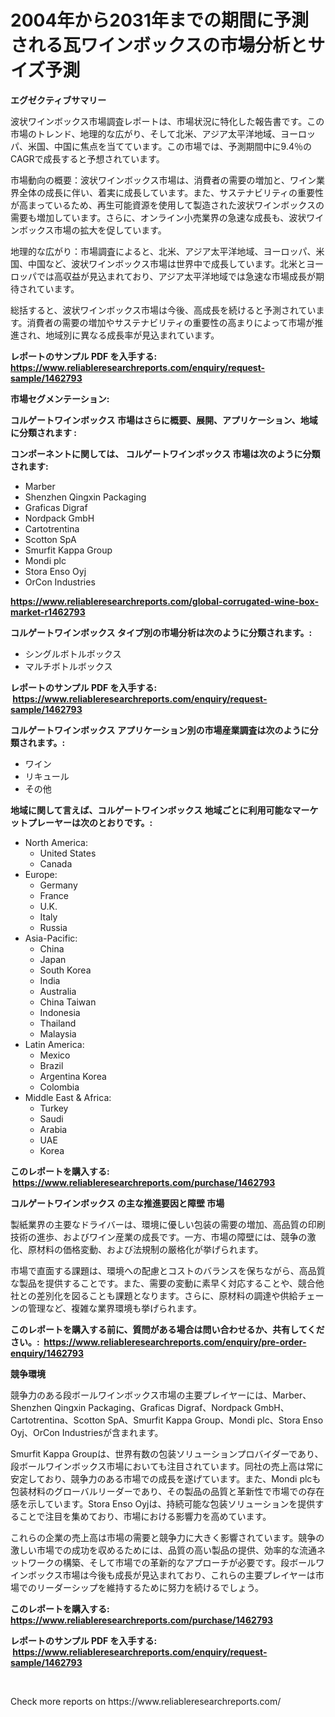 <p><h1>2004年から2031年までの期間に予測される瓦ワインボックスの市場分析とサイズ予測</h1></p><p><strong>エグゼクティブサマリー</strong></p>
<p><p>波状ワインボックス市場調査レポートは、市場状況に特化した報告書です。この市場のトレンド、地理的な広がり、そして北米、アジア太平洋地域、ヨーロッパ、米国、中国に焦点を当てています。この市場では、予測期間中に9.4％のCAGRで成長すると予想されています。</p><p>市場動向の概要：波状ワインボックス市場は、消費者の需要の増加と、ワイン業界全体の成長に伴い、着実に成長しています。また、サステナビリティの重要性が高まっているため、再生可能資源を使用して製造された波状ワインボックスの需要も増加しています。さらに、オンライン小売業界の急速な成長も、波状ワインボックス市場の拡大を促しています。</p><p>地理的な広がり：市場調査によると、北米、アジア太平洋地域、ヨーロッパ、米国、中国など、波状ワインボックス市場は世界中で成長しています。北米とヨーロッパでは高収益が見込まれており、アジア太平洋地域では急速な市場成長が期待されています。</p><p>総括すると、波状ワインボックス市場は今後、高成長を続けると予測されています。消費者の需要の増加やサステナビリティの重要性の高まりによって市場が推進され、地域別に異なる成長率が見込まれています。</p></p>
<p><strong>レポートのサンプル PDF を入手する: <a href="https://www.reliableresearchreports.com/enquiry/request-sample/1462793">https://www.reliableresearchreports.com/enquiry/request-sample/1462793</a></strong></p>
<p><strong>市場セグメンテーション:</strong></p>
<p><strong> コルゲートワインボックス 市場はさらに概要、展開、アプリケーション、地域に分類されます :</strong></p>
<p><strong>コンポーネントに関しては、 コルゲートワインボックス 市場は次のように分類されます: &nbsp;</strong></p>
<p><ul><li>Marber</li><li>Shenzhen Qingxin Packaging</li><li>Graficas Digraf</li><li>Nordpack GmbH</li><li>Cartotrentina</li><li>Scotton SpA</li><li>Smurfit Kappa Group</li><li>Mondi plc</li><li>Stora Enso Oyj</li><li>OrCon Industries</li></ul></p>
<p><strong><a href="https://www.reliableresearchreports.com/global-corrugated-wine-box-market-r1462793">https://www.reliableresearchreports.com/global-corrugated-wine-box-market-r1462793</a></strong></p>
<p><strong> コルゲートワインボックス タイプ別の市場分析は次のように分類されます。:</strong></p>
<p><ul><li>シングルボトルボックス</li><li>マルチボトルボックス</li></ul></p>
<p><strong>レポートのサンプル PDF を入手する: &nbsp;<a href="https://www.reliableresearchreports.com/enquiry/request-sample/1462793">https://www.reliableresearchreports.com/enquiry/request-sample/1462793</a></strong></p>
<p><strong> コルゲートワインボックス アプリケーション別の市場産業調査は次のように分類されます。:</strong></p>
<p><ul><li>ワイン</li><li>リキュール</li><li>その他</li></ul></p>
<p><strong>地域に関して言えば、コルゲートワインボックス 地域ごとに利用可能なマーケットプレーヤーは次のとおりです。:</strong></p>
<p><ul>
    <li>
        North America:
        <ul>
            <li>United States</li>
            <li>Canada</li>
        </ul>
    </li>
    <li>
        Europe:
        <ul>
            <li>Germany</li>
            <li>France</li>
            <li>U.K.</li>
            <li>Italy</li>
            <li>Russia</li>
        </ul>
    </li>
    <li>
        Asia-Pacific:
        <ul>
            <li>China</li>
            <li>Japan</li>
            <li>South Korea</li>
            <li>India</li>
            <li>Australia</li>
            <li>China Taiwan</li>
            <li>Indonesia</li>
            <li>Thailand</li>
            <li>Malaysia</li>
        </ul>
    </li>
    <li>
        Latin America:
        <ul>
            <li>Mexico</li>
            <li>Brazil</li>
            <li>Argentina Korea</li>
            <li>Colombia</li>
        </ul>
    </li>
    <li>
        Middle East & Africa:
        <ul>
            <li>Turkey</li>
            <li>Saudi</li>
            <li>Arabia</li>
            <li>UAE</li>
            <li>Korea</li>
        </ul>
    </li>
    </ul></p>
<p><strong>このレポートを購入する: &nbsp;<a href="https://www.reliableresearchreports.com/purchase/1462793">https://www.reliableresearchreports.com/purchase/1462793</a></strong></p>
<p><strong>コルゲートワインボックス の主な推進要因と障壁 市場</strong></p>
<p><p>製紙業界の主要なドライバーは、環境に優しい包装の需要の増加、高品質の印刷技術の進歩、およびワイン産業の成長です。一方、市場の障壁には、競争の激化、原材料の価格変動、および法規制の厳格化が挙げられます。</p><p>市場で直面する課題は、環境への配慮とコストのバランスを保ちながら、高品質な製品を提供することです。また、需要の変動に素早く対応することや、競合他社との差別化を図ることも課題となります。さらに、原材料の調達や供給チェーンの管理など、複雑な業界環境も挙げられます。</p></p>
<p><strong>このレポートを購入する前に、質問がある場合は問い合わせるか、共有してください。:&nbsp; <a href="https://www.reliableresearchreports.com/enquiry/pre-order-enquiry/1462793">https://www.reliableresearchreports.com/enquiry/pre-order-enquiry/1462793</a></strong></p>
<p><strong>競争環境</strong></p>
<p><p>競争力のある段ボールワインボックス市場の主要プレイヤーには、Marber、Shenzhen Qingxin Packaging、Graficas Digraf、Nordpack GmbH、Cartotrentina、Scotton SpA、Smurfit Kappa Group、Mondi plc、Stora Enso Oyj、OrCon Industriesが含まれます。</p><p>Smurfit Kappa Groupは、世界有数の包装ソリューションプロバイダーであり、段ボールワインボックス市場においても注目されています。同社の売上高は常に安定しており、競争力のある市場での成長を遂げています。また、Mondi plcも包装材料のグローバルリーダーであり、その製品の品質と革新性で市場での存在感を示しています。Stora Enso Oyjは、持続可能な包装ソリューションを提供することで注目を集めており、市場における影響力を高めています。</p><p>これらの企業の売上高は市場の需要と競争力に大きく影響されています。競争の激しい市場での成功を収めるためには、品質の高い製品の提供、効率的な流通ネットワークの構築、そして市場での革新的なアプローチが必要です。段ボールワインボックス市場は今後も成長が見込まれており、これらの主要プレイヤーは市場でのリーダーシップを維持するために努力を続けるでしょう。</p></p>
<p><strong>このレポートを購入する: &nbsp; <a href="https://www.reliableresearchreports.com/purchase/1462793">https://www.reliableresearchreports.com/purchase/1462793</a></strong></p>
<p><strong>レポートのサンプル PDF を入手する: &nbsp;<a href="https://www.reliableresearchreports.com/enquiry/request-sample/1462793">https://www.reliableresearchreports.com/enquiry/request-sample/1462793</a></strong><strong></strong></p>
<p>&nbsp;</p>
<p>Check more reports on https://www.reliableresearchreports.com/</p>